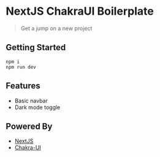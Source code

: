 # NextJS ChakraUI Boilerplate

> Get a jump on a new project

## Getting Started

```
npm i
npm run dev
```

## Features

- Basic navbar
- Dark mode toggle

## Powered By

- [NextJS](https://nextjs.org/)
- [Chakra-UI](https://chakra-ui.com/)
